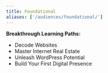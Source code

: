 ```yaml
---
title: Foundational
aliases: ['/audiences/foundational/']
---
```


**Breakthrough Learning Paths:**
- Decode Websites
- Master Internet Real Estate
- Unleash WordPress Potential
- Build Your First Digital Presence
